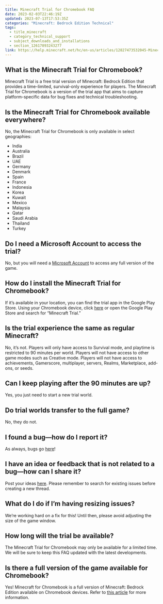 ```yaml
---
title: Minecraft Trial for Chromebook FAQ
date: 2023-02-03T22:46:19Z
updated: 2023-07-13T17:53:35Z
categories: "Minecraft: Bedrock Edition Technical"
tags:
  - title_minecraft
  - category_technical_support
  - subject_downloads_and_installations
  - section_12617893243277
link: https://help.minecraft.net/hc/en-us/articles/12827473532045-Minecraft-Trial-for-Chromebook-FAQ
---
```


## What is the Minecraft Trial for Chromebook?

Minecraft Trial is a free trial version of Minecraft: Bedrock Edition that provides a time-limited, survival-only experience for players. The Minecraft Trial for Chromebook is a version of the trial app that aims to capture platform-specific data for bug fixes and technical troubleshooting.

## Is the Minecraft Trial for Chromebook available everywhere?

No, the Minecraft Trial for Chromebook is only available in select geographies:

- India
- Australia
- Brazil
- UAE
- Germany
- Denmark
- Spain
- France
- Indonesia
- Korea
- Kuwait
- Mexico
- Malaysia
- Qatar
- Saudi Arabia
- Thailand
- Turkey

## Do I need a Microsoft Account to access the trial?

No, but you will need a [Microsoft Account](../Minecraft-Bedrock-Edition/How-to-Manage-Parental-Consent-Family-Settings-and-Realms-Multiplayer-Access-for-a-Child-Account.md#what-is-a-microsoft-account) to access any full version of the game.

## How do I install the Minecraft Trial for Chromebook?

If it’s available in your location, you can find the trial app in the Google Play Store. Using your Chromebook device, click [here](https://play.google.com/store/apps/details?id=com.mojang.minecrafttrialpe) or open the Google Play Store and search for “Minecraft Trial.”

## Is the trial experience the same as regular Minecraft?

No, it’s not. Players will only have access to Survival mode, and playtime is restricted to 90 minutes per world. Players will not have access to other game modes such as Creative mode. Players will not have access to achievements, Gamerscore, multiplayer, servers, Realms, Marketplace, add-ons, or seeds.

## Can I keep playing after the 90 minutes are up?

Yes, you just need to start a new trial world.

## Do trial worlds transfer to the full game?

No, they do not.

## I found a bug—how do I report it?

As always, bugs go [here](https://bugs.mojang.com/browse/MCPE)!

## I have an idea or feedback that is not related to a bug—how can I share it?

Post your ideas [here](https://feedback.minecraft.net/hc/en-us). Please remember to search for existing issues before creating a new thread.

## What do I do if I’m having resizing issues?

We’re working hard on a fix for this! Until then, please avoid adjusting the size of the game window.

## How long will the trial be available?

The Minecraft Trial for Chromebook may only be available for a limited time. We will be sure to keep this FAQ updated with the latest developments.

## Is there a full version of the game available for Chromebook?

Yes! Minecraft for Chromebook is a full version of Minecraft: Bedrock Edition available on Chromebook devices. Refer to [this article](./Minecraft-for-Chromebook-FAQ.md) for more information.
